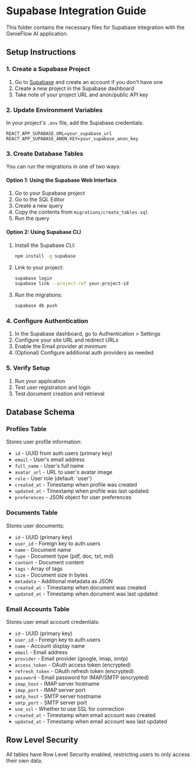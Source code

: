 # Supabase Integration Guide

This folder contains the necessary files for Supabase integration with the GenieFlow AI application.

## Setup Instructions

### 1. Create a Supabase Project

1. Go to [Supabase](https://supabase.com/) and create an account if you don't have one
2. Create a new project in the Supabase dashboard
3. Take note of your project URL and anon/public API key

### 2. Update Environment Variables

In your project's `.env` file, add the Supabase credentials:

```
REACT_APP_SUPABASE_URL=your_supabase_url
REACT_APP_SUPABASE_ANON_KEY=your_supabase_anon_key
```

### 3. Create Database Tables

You can run the migrations in one of two ways:

#### Option 1: Using the Supabase Web Interface

1. Go to your Supabase project
2. Go to the SQL Editor
3. Create a new query
4. Copy the contents from `migrations/create_tables.sql`
5. Run the query

#### Option 2: Using Supabase CLI

1. Install the Supabase CLI:
   ```bash
   npm install -g supabase
   ```

2. Link to your project:
   ```bash
   supabase login
   supabase link --project-ref your-project-id
   ```

3. Run the migrations:
   ```bash
   supabase db push
   ```

### 4. Configure Authentication

1. In the Supabase dashboard, go to Authentication > Settings
2. Configure your site URL and redirect URLs
3. Enable the Email provider at minimum
4. (Optional) Configure additional auth providers as needed

### 5. Verify Setup

1. Run your application
2. Test user registration and login
3. Test document creation and retrieval

## Database Schema

### Profiles Table

Stores user profile information:

- `id` - UUID from auth.users (primary key)
- `email` - User's email address
- `full_name` - User's full name
- `avatar_url` - URL to user's avatar image
- `role` - User role (default: 'user')
- `created_at` - Timestamp when profile was created
- `updated_at` - Timestamp when profile was last updated
- `preferences` - JSON object for user preferences

### Documents Table

Stores user documents:

- `id` - UUID (primary key)
- `user_id` - Foreign key to auth.users
- `name` - Document name
- `type` - Document type (pdf, doc, txt, md)
- `content` - Document content
- `tags` - Array of tags
- `size` - Document size in bytes
- `metadata` - Additional metadata as JSON
- `created_at` - Timestamp when document was created
- `updated_at` - Timestamp when document was last updated

### Email Accounts Table

Stores user email account credentials:

- `id` - UUID (primary key)
- `user_id` - Foreign key to auth.users
- `name` - Account display name
- `email` - Email address
- `provider` - Email provider (google, imap, smtp)
- `access_token` - OAuth access token (encrypted)
- `refresh_token` - OAuth refresh token (encrypted)
- `password` - Email password for IMAP/SMTP (encrypted)
- `imap_host` - IMAP server hostname
- `imap_port` - IMAP server port
- `smtp_host` - SMTP server hostname
- `smtp_port` - SMTP server port
- `use_ssl` - Whether to use SSL for connection
- `created_at` - Timestamp when email account was created
- `updated_at` - Timestamp when email account was last updated

## Row Level Security

All tables have Row Level Security enabled, restricting users to only access their own data. 